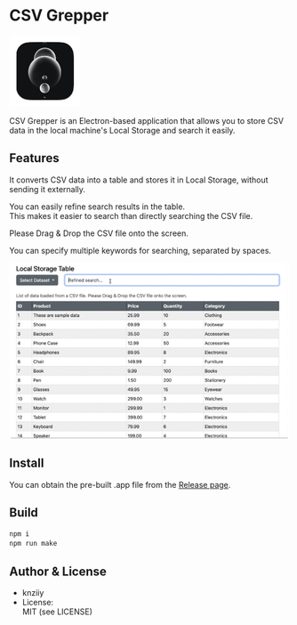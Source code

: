 # CSV Grepper

<div align="left">
  <img src="static/icon.iconset/icon_128x128.png">
</div>

CSV Grepper is an Electron-based application that allows you to store CSV data in the local machine's Local Storage and search it easily.

##  Features
It converts CSV data into a table and stores it in Local Storage, without sending it externally.

You can easily refine search results in the table.  
This makes it easier to search than directly searching the CSV file.

Please Drag & Drop the CSV file onto the screen.

You can specify multiple keywords for searching, separated by spaces.

<div align="center">
  <img src="static/csv-grepper-image.gif">
</div>

## Install

You can obtain the pre-built .app file from the [Release page](https://github.com/knziiy/CSVGrepper/releases). 


## Build

```bash
npm i
npm run make
```

## Author & License

* knziiy
* License:  
  MIT (see LICENSE)
  

